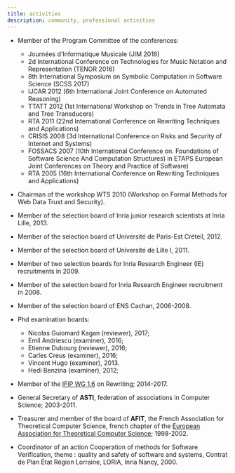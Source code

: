 ```yaml
---
title: activities
description: community, professional activities
---
```


* Member of the Program Committee of the conferences:
  * Journées d’Informatique Musicale (JIM 2016)
  * 2d International Conference on Technologies for Music Notation and Representation (TENOR 2016)
  * 8th International Symposium on Symbolic Computation in Software Science (SCSS 2017) 
  * IJCAR 2012 (6th International Joint Conference on Automated Reasoning)
  * TTATT 2012 (1st International Workshop on Trends in Tree Automata and Tree Transducers)
  * RTA 2011 (22nd International Conference on Rewriting Techniques and Applications)
  * CRISIS 2008 (3d International Conference on Risks and Security of Internet and Systems)
  * FOSSACS 2007 (10th International Conference on. Foundations of Software Science And Computation Structures) in ETAPS European Joint Conferences on Theory and Practice of Software)
  * RTA 2005 (16th International Conference on Rewriting Techniques and Applications)

* Chairman of the workshop WTS 2010 (Workshop on Formal Methods for Web Data Trust and Security). 

* Member of the selection board of Inria junior research scientists at Inria Lille, 2013.
* Member of the selection board of Université de Paris-Est Créteil, 2012.
* Member of the selection board of Université de Lille I, 2011.
* Member of two selection boards for Inria Research Engineer (IE) recruitments in 2009.
* Member of the selection board for Inria Research Engineer recruitment in 2008.
* Member of the selection board of ENS Cachan, 2006-2008.


* Phd examination boards:
  * Nicolas Guiomard Kagan (reviewer), 2017;
  * Emil Andriescu  (examiner), 2016;
  * Etienne Dubourg (reviewer), 2016;
  * Carles Creus (examiner), 2016;
  * Vincent Hugo  (examiner), 2013.
  * Hedi Benzina  (examiner), 2012;

* Member of the [IFIP WG 1.6](http://cbr.uibk.ac.at/ifip-wg1.6/) on Rewriting; 2014-2017.
* General Secretary of **ASTI**, federation of associations in Computer Science; 2003-2011.
* Treasurer and member of the board of **AFIT**, the French Association for Theoretical Computer Science, french chapter of the [European Association for Theoretical Computer Science](http://eatcs.org); 1998-2002.

* Coordinator of an action Cooperation of methods for Software Verification, theme : quality and safety of software and systems, Contrat de Plan État Région Lorraine, LORIA, Inria Nancy, 2000.
